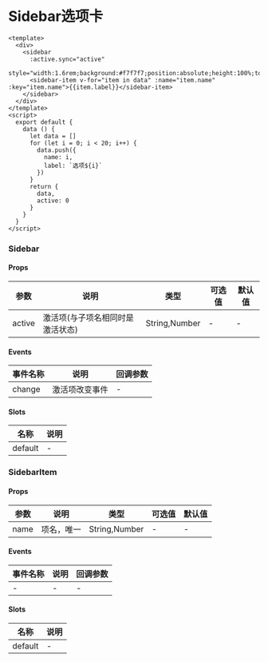 # Sidebar选项卡

```
<template>
  <div>
    <sidebar
      :active.sync="active"
      style="width:1.6rem;background:#f7f7f7;position:absolute;height:100%;top:0;left:0;">
      <sidebar-item v-for="item in data" :name="item.name" :key="item.name">{{item.label}}</sidebar-item>
    </sidebar>
  </div>
</template>
<script>
  export default {
    data () {
      let data = []
      for (let i = 0; i < 20; i++) {
        data.push({
          name: i,
          label: `选项${i}`
        })
      }
      return {
        data,
        active: 0
      }
    }
  }
</script>
```

### Sidebar
#### Props
| 参数      | 说明    | 类型      | 可选值       | 默认值   |
|---------- |-------- |---------- |------------- |--------- |
| active     | 激活项(与子项名相同时是激活状态)   | String,Number  |   -       |    -    |

#### Events
| 事件名称 | 说明 | 回调参数 |
|---------|--------|---------|
| change | 激活项改变事件 | - |

#### Slots
| 名称 | 说明 | 
|---------|--------|
| default | - |

### SidebarItem
#### Props
| 参数      | 说明    | 类型      | 可选值       | 默认值   |
|---------- |-------- |---------- |------------- |--------- |
| name     | 项名，唯一   | String,Number  |   -       |    -    |

#### Events
| 事件名称 | 说明 | 回调参数 |
|---------|--------|---------|
| - | - | - |

#### Slots
| 名称 | 说明 | 
|---------|--------|
| default | - |